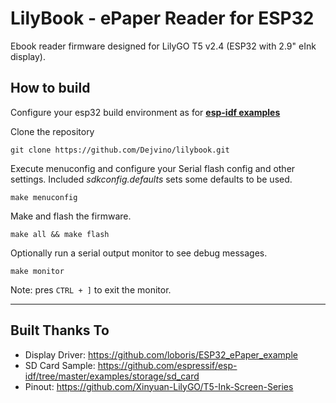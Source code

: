 
# LilyBook - ePaper Reader for ESP32

Ebook reader firmware designed for LilyGO T5 v2.4 (ESP32 with 2.9" eInk display).

## How to build

Configure your esp32 build environment as for [**esp-idf examples**](https://docs.espressif.com/projects/esp-idf/en/stable/get-started/)

Clone the repository

`git clone https://github.com/Dejvino/lilybook.git`

Execute menuconfig and configure your Serial flash config and other settings. Included *sdkconfig.defaults* sets some defaults to be used.

`make menuconfig`

Make and flash the firmware.

`make all && make flash`

Optionally run a serial output monitor to see debug messages.

`make monitor`

Note: pres `CTRL + ]` to exit the monitor.

---

## Built Thanks To
* Display Driver: https://github.com/loboris/ESP32_ePaper_example
* SD Card Sample: https://github.com/espressif/esp-idf/tree/master/examples/storage/sd_card
* Pinout: https://github.com/Xinyuan-LilyGO/T5-Ink-Screen-Series
